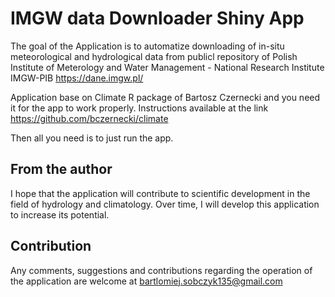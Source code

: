 # IMGW data Downloader Shiny App
The goal of the Application is to automatize downloading of in-situ meteorological and hydrological data from publicl repository of Polish Institute of Meterology and Water Management - National Research Institute IMGW-PIB https://dane.imgw.pl/

Application base on Climate R package of Bartosz Czernecki and you need it for the app to work properly. Instructions available at the link https://github.com/bczernecki/climate

Then all you need is to just run the app. 

## From the author
I hope that the application will contribute to scientific development in the field of hydrology and climatology.
Over time, I will develop this application to increase its potential.

## Contribution
Any comments, suggestions and contributions regarding the operation of the application are welcome at bartlomiej.sobczyk135@gmail.com
